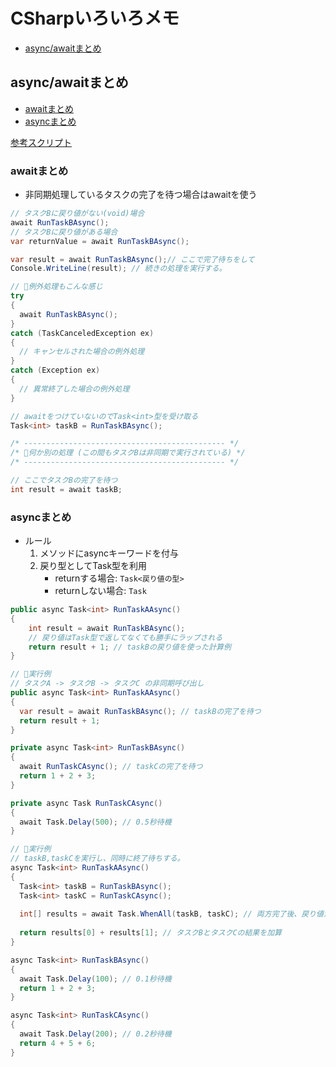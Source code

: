 # CSharpいろいろメモ

- [async/awaitまとめ](#async_await)

## <a name="async_await">async/awaitまとめ</a>

- [awaitまとめ](#await)
- [asyncまとめ](#async)

[参考スクリプト](https://github.com/puppies-jp/MyUtils/blob/gh-pages/CSharp/async_await.cs)

### <a name="await">awaitまとめ</a>

- 非同期処理しているタスクの完了を待つ場合はawaitを使う

```cs
// タスクBに戻り値がない(void)場合
await RunTaskBAsync(); 
// タスクBに戻り値がある場合
var returnValue = await RunTaskBAsync(); 
```

```cs
var result = await RunTaskBAsync();// ここで完了待ちをして
Console.WriteLine(result); // 続きの処理を実行する。

// 🌟例外処理もこんな感じ
try
{
  await RunTaskBAsync();
}
catch (TaskCanceledException ex)
{
  // キャンセルされた場合の例外処理
}
catch (Exception ex)
{
  // 異常終了した場合の例外処理
}
```

```cs
// awaitをつけていないのでTask<int>型を受け取る
Task<int> taskB = RunTaskBAsync(); 

/* --------------------------------------------- */
/* 🌟何か別の処理 (この間もタスクBは非同期で実行されている) */
/* --------------------------------------------- */

// ここでタスクBの完了を待つ
int result = await taskB; 
```

### <a name="async">asyncまとめ</a>

- ルール
  1. メソッドにasyncキーワードを付与
  2. 戻り型としてTask型を利用
      - returnする場合: `Task<戻り値の型>`
      - returnしない場合: `Task`

```cs
public async Task<int> RunTaskAAsync()
{
    int result = await RunTaskBAsync();
    // 戻り値はTask型で返してなくても勝手にラップされる
    return result + 1; // taskBの戻り値を使った計算例
}
```

```cs
// 🌟実行例
// タスクA -> タスクB -> タスクC の非同期呼び出し
public async Task<int> RunTaskAAsync()
{
  var result = await RunTaskBAsync(); // taskBの完了を待つ
  return result + 1;
}

private async Task<int> RunTaskBAsync()
{
  await RunTaskCAsync(); // taskCの完了を待つ
  return 1 + 2 + 3;
}

private async Task RunTaskCAsync()
{
  await Task.Delay(500); // 0.5秒待機
}
```

```cs
// 🌟実行例
// taskB,taskCを実行し、同時に終了待ちする。
async Task<int> RunTaskAAsync()
{
  Task<int> taskB = RunTaskBAsync();
  Task<int> taskC = RunTaskCAsync();
  
  int[] results = await Task.WhenAll(taskB, taskC); // 両方完了後、戻り値が配列として返る
  
  return results[0] + results[1]; // タスクBとタスクCの結果を加算
}

async Task<int> RunTaskBAsync()
{
  await Task.Delay(100); // 0.1秒待機
  return 1 + 2 + 3;
}

async Task<int> RunTaskCAsync()
{
  await Task.Delay(200); // 0.2秒待機
  return 4 + 5 + 6;
}
```